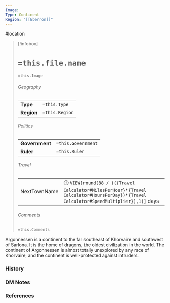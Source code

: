 ```yaml
---
Image: 
Type: Continent
Region: "[[Eberron]]"
---
```


 #location

> [!infobox]
> # `=this.file.name`
> `=this.Image`
> ###### Geography
> |  |  |
> | ---- | ---- |
> | **Type** | `=this.Type` |
> | **Region** | `=this.Region` |
> ###### Politics
> |  |  |
> | ---- | ---- |
> | **Government** | `=this.Government` |
> | **Ruler** | `=this.Ruler` |
> ###### Travel
> |  |  |
> | ---- | ---- |
> | NextTownName | 🕓 `VIEW[round(88 / (({Travel Calculator#MilesPerHour}*{Travel Calculator#HoursPerDay})*{Travel Calculator#SpeedMultiplier}),1)]` days |
> ###### Comments
> `=this.Comments`

Argonnessen is a continent to the far southeast of Khorvaire and southwest of Sarlona. It is the home of dragons, the oldest civilization in the world. The continent of Argonnessen is almost totally unexplored by any race of Khorvaire, and the continent is well-protected against intruders.

### History



### DM Notes



### References
